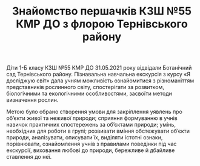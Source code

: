 ﻿---
title: Знайомство першачків КЗШ №55 КМР ДО з флорою Тернівського району
---

Діти 1-Б класу КЗШ №55 КМР ДО 31.05.2021 року відвідали Ботанічний сад Тернівського району. Пізнавальна навчальна екскурсія з курсу «Я досліджую світ» дала учням можливість ознайомитися з різноманіттям представників рослинного світу, спостерігати за розвитком, біологічними та екологічними особливостями, засвоїти методи визначення рослин.

Метою було обрано створення умови для закріплення уявлень про об’єкти живої та неживої природи; сприяння формуванню в учнів навичок практичних спостережень за об’єктами природи; умінь, необхідних для роботи в групі; розвивати вміння обстежувати об’єкти природи, аналізувати, описувати їх, виділяти істотні ознаки, порівнювати, ознайомлення учнів з правилами поведінки під час екскурсії, виховання любові до природи, бережливе й дбайливе ставлення до неї.

<slideshow />

